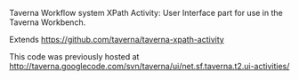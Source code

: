 Taverna Workflow system XPath Activity: User Interface part for use in the Taverna Workbench.

Extends https://github.com/taverna/taverna-xpath-activity

This code was previously hosted at http://taverna.googlecode.com/svn/taverna/ui/net.sf.taverna.t2.ui-activities/
